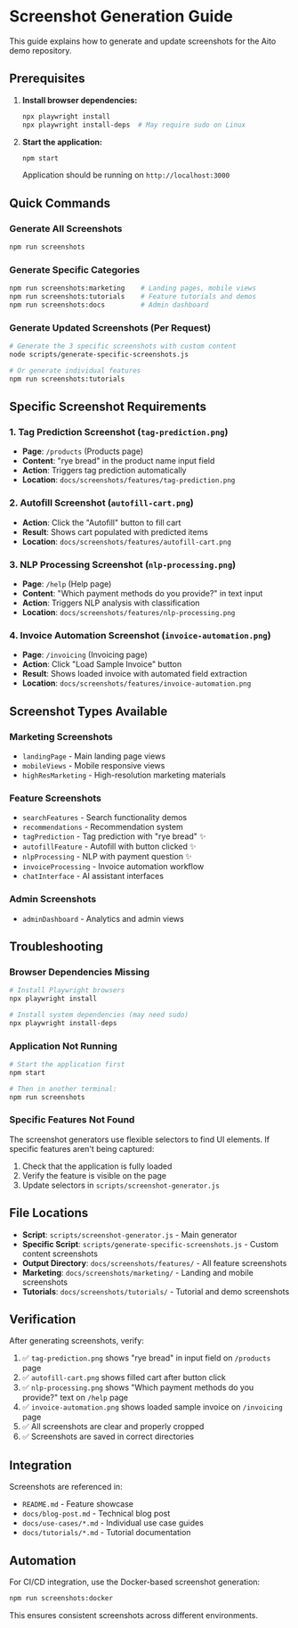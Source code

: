 # Screenshot Generation Guide

This guide explains how to generate and update screenshots for the Aito demo repository.

## Prerequisites

1. **Install browser dependencies:**
   ```bash
   npx playwright install
   npx playwright install-deps  # May require sudo on Linux
   ```

2. **Start the application:**
   ```bash
   npm start
   ```
   Application should be running on `http://localhost:3000`

## Quick Commands

### Generate All Screenshots
```bash
npm run screenshots
```

### Generate Specific Categories
```bash
npm run screenshots:marketing    # Landing pages, mobile views
npm run screenshots:tutorials    # Feature tutorials and demos
npm run screenshots:docs         # Admin dashboard
```

### Generate Updated Screenshots (Per Request)
```bash
# Generate the 3 specific screenshots with custom content
node scripts/generate-specific-screenshots.js

# Or generate individual features
npm run screenshots:tutorials
```

## Specific Screenshot Requirements

### 1. Tag Prediction Screenshot (`tag-prediction.png`)
- **Page**: `/products` (Products page)
- **Content**: "rye bread" in the product name input field
- **Action**: Triggers tag prediction automatically
- **Location**: `docs/screenshots/features/tag-prediction.png`

### 2. Autofill Screenshot (`autofill-cart.png`)  
- **Action**: Click the "Autofill" button to fill cart
- **Result**: Shows cart populated with predicted items
- **Location**: `docs/screenshots/features/autofill-cart.png`

### 3. NLP Processing Screenshot (`nlp-processing.png`)
- **Page**: `/help` (Help page)
- **Content**: "Which payment methods do you provide?" in text input
- **Action**: Triggers NLP analysis with classification
- **Location**: `docs/screenshots/features/nlp-processing.png`

### 4. Invoice Automation Screenshot (`invoice-automation.png`)
- **Page**: `/invoicing` (Invoicing page)
- **Action**: Click "Load Sample Invoice" button
- **Result**: Shows loaded invoice with automated field extraction
- **Location**: `docs/screenshots/features/invoice-automation.png`

## Screenshot Types Available

### Marketing Screenshots
- `landingPage` - Main landing page views
- `mobileViews` - Mobile responsive views  
- `highResMarketing` - High-resolution marketing materials

### Feature Screenshots  
- `searchFeatures` - Search functionality demos
- `recommendations` - Recommendation system
- `tagPrediction` - Tag prediction with "rye bread" ✨
- `autofillFeature` - Autofill with button clicked ✨
- `nlpProcessing` - NLP with payment question ✨
- `invoiceProcessing` - Invoice automation workflow
- `chatInterface` - AI assistant interfaces

### Admin Screenshots
- `adminDashboard` - Analytics and admin views

## Troubleshooting

### Browser Dependencies Missing
```bash
# Install Playwright browsers
npx playwright install

# Install system dependencies (may need sudo)
npx playwright install-deps
```

### Application Not Running
```bash
# Start the application first
npm start

# Then in another terminal:
npm run screenshots
```

### Specific Features Not Found
The screenshot generators use flexible selectors to find UI elements. If specific features aren't being captured:

1. Check that the application is fully loaded
2. Verify the feature is visible on the page  
3. Update selectors in `scripts/screenshot-generator.js`

## File Locations

- **Script**: `scripts/screenshot-generator.js` - Main generator
- **Specific Script**: `scripts/generate-specific-screenshots.js` - Custom content screenshots
- **Output Directory**: `docs/screenshots/features/` - All feature screenshots
- **Marketing**: `docs/screenshots/marketing/` - Landing and mobile screenshots
- **Tutorials**: `docs/screenshots/tutorials/` - Tutorial and demo screenshots

## Verification

After generating screenshots, verify:

1. ✅ `tag-prediction.png` shows "rye bread" in input field on `/products` page
2. ✅ `autofill-cart.png` shows filled cart after button click
3. ✅ `nlp-processing.png` shows "Which payment methods do you provide?" text on `/help` page
4. ✅ `invoice-automation.png` shows loaded sample invoice on `/invoicing` page
5. ✅ All screenshots are clear and properly cropped
6. ✅ Screenshots are saved in correct directories

## Integration

Screenshots are referenced in:
- `README.md` - Feature showcase
- `docs/blog-post.md` - Technical blog post
- `docs/use-cases/*.md` - Individual use case guides
- `docs/tutorials/*.md` - Tutorial documentation

## Automation

For CI/CD integration, use the Docker-based screenshot generation:
```bash
npm run screenshots:docker
```

This ensures consistent screenshots across different environments.